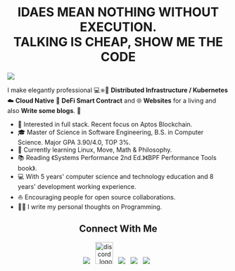 <h1 align = "center">IDAES MEAN NOTHING WITHOUT EXECUTION.<br/> TALKING IS CHEAP, SHOW ME THE CODE</h1>

![](https://github.com/code-rain002/code-rain002/blob/master/icons/header_1.png)

I make elegantly professional 💻⎈🐳 **Distributed Infrastructure / Kubernetes** ☁️ **Cloud Native** 📝 **DeFi Smart Contract** and 🌐 **Websites** for a living and also **Write some blogs**. 🌈    

* 🧐   Interested in full stack. Recent focus on Aptos Blockchain.
* 🎓   Master of Science in Software Engineering, B.S. in Computer Science. Major GPA 3.90/4.0, TOP 3%.
* 🌱   Currently learning Linux, Move, Math & Philosophy.
* 📚   Reading 《Systems Performance 2nd Ed.》《BPF Performance Tools book》.
* 💻   With 5 years' computer science and technology education and 8 years' development working experience.
* ⛵   Encouraging people for open source collaborations.
* ✍🏻   I write my personal thoughts on Programming.
<h2 align="center"><strong>Connect With Me</strong></h2>
<p align="center"> 
<a href="https://t.me/hs_0812"><img src="https://img.icons8.com/color/48/000000/telegram-app--v1.png"/></a>
&nbsp;
<a href="[https://discord.gg/VwJp4KM](https://discordapp.com/users/1053702868407963669)"><img alt="discord_logo" 
src="https://discord.com/assets/3437c10597c1526c3dbd98c737c2bcae.svg" width="40" height="50"/></a>
&nbsp;
<a href="https://github.com/code-rain002"><img src="https://img.icons8.com/fluency/48/000000/github.png"/></a>
&nbsp;
<a href="https://twitter.com/code-rain002"><img src="https://img.icons8.com/color/48/000000/twitter--v1.png"/></a>
&nbsp;
<a href="https://www.linkedin.com/james-kishino"><img src="https://img.icons8.com/fluency/48/000000/linkedin.png"/></a>
&nbsp;
</p>
